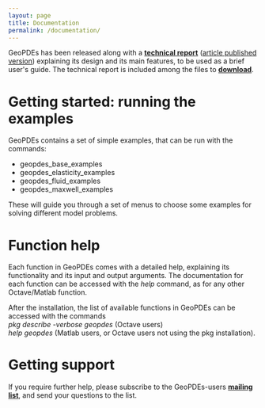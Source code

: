 ```yaml
---
layout: page
title: Documentation
permalink: /documentation/
---
```


GeoPDEs has been released along with a [**technical report**](http://bibliograzia.imati.cnr.it/reports/new-design-implementation-isogeometric-analysis) ([article published version](http://dx.doi.org/10.1016/j.camwa.2016.05.010)) explaining its design and its main features, to be used as a brief user's guide. The technical report is included among the files to [**download**](../download).

# <a name="examples"></a>Getting started: running the examples

GeoPDEs contains a set of simple examples, that can be run with the commands:

* geopdes_base_examples
* geopdes_elasticity_examples
* geopdes_fluid_examples
* geopdes_maxwell_examples
 
These will guide you through a set of menus to choose some examples for solving different model problems.

# Function help

Each function in GeoPDEs comes with a detailed help, explaining its functionality and its input and output arguments. The documentation for each function can be accessed with the _help_ command, as for any other Octave/Matlab function. 

After the installation, the list of available functions in GeoPDEs can be accessed with the commands  
_pkg describe -verbose geopdes_ (Octave users)  
_help geopdes_ (Matlab users, or Octave users not using the pkg installation).

# Getting support

If you require further help, please subscribe to the GeoPDEs-users [**mailing list**](https://lists.sourceforge.net/lists/listinfo/geopdes-users), and send your questions to the list.